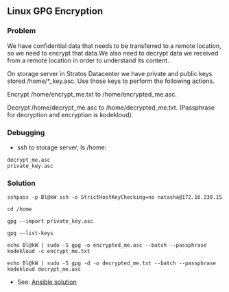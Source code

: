 ## Linux GPG Encryption

### Problem

We have confidential data that needs to be transferred to a remote location, so we need to encrypt that data.We also need to decrypt data we received from a remote location in order to understand its content.

On storage server in Stratos Datacenter we have private and public keys stored /home/\*\_key.asc. Use those keys to perform the following actions.

Encrypt /home/encrypt_me.txt to /home/encrypted_me.asc.

Decrypt /home/decrypt_me.asc to /home/decrypted_me.txt. (Passphrase for decryption and encryption is kodekloud).

### Debugging

- ssh to storage server, ls /home:

```
decrypt_me.asc
private_key.asc
```

### Solution

```shell
sshpass -p Bl@kW ssh -o StrictHostKeyChecking=no natasha@172.16.238.15

cd /home

gpg --import private_key.asc

gpg --list-keys

echo Bl@kW | sudo -S gpg -o encrypted_me.asc --batch --passphrase kodekloud -c encrypt_me.txt

echo Bl@kW | sudo -S gpg -d -o decrypted_me.txt --batch --passphrase kodekloud decrypt_me.asc

```

- See: [Ansible solution](./solution.yaml)
